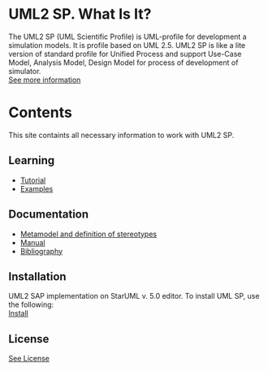 
<h1 id="header-1"><a href="#header-1"></a>UML2 SP. What Is It?</h1>
The UML2 SP (UML Scientific Profile) is UML-profile for development a simulation models. It is profile based on UML 2.5.
UML2 SP is like a lite version of standard profile for Unified Process and support Use-Case Model, Analysis Model, Design Model for process of development of simulator. 
<br/><a href="introduction">See more information</a>
<h1 id="header-2"><a href="#header-1"></a>Contents</h1>

<p>This site containts all necessary information to work with UML2 SP.</p>

<h2 id="header-3"><a href="#header-2"></a>Learning</h2>
<ul>
<li> <a href="another-page"><a href="another-page">Tutorial</a> </li>
<li> <a href="another-page"><a href="another-page">Examples</a> </li>
</ul>

<h2 id="header-4"><a href="#header-2"></a>Documentation</h2>
<ul>
<li><a href="another-page">Metamodel and definition of stereotypes</a></li>
<li><a href="another-page">Manual</a></li>
<li><a href="another-page">Bibliography</a></li>
</ul>

<h2 id="header-5"><a href="#header-2"></a>Installation</h2>
UML2 SAP implementation on StarUML v. 5.0 editor. To install UML SP, use the following:<br/>
<a href="another-page">Install</a>

<h2 id="header-6"><a href="#header-2"></a>License</h2>
<a href="another-page">See License</a>
